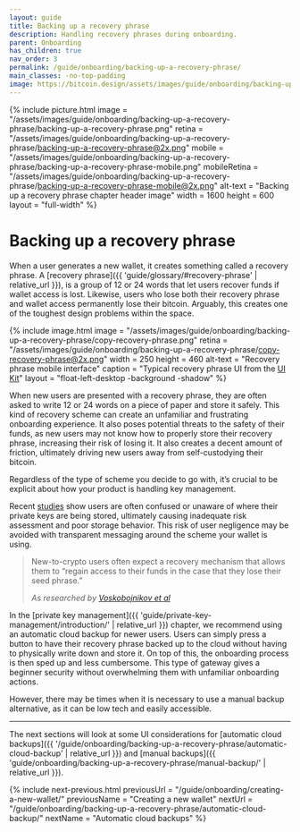 ```yaml
---
layout: guide
title: Backing up a recovery phrase
description: Handling recovery phrases during onboarding.
parent: Onboarding
has_children: true
nav_order: 3
permalink: /guide/onboarding/backing-up-a-recovery-phrase/
main_classes: -no-top-padding
image: https://bitcoin.design/assets/images/guide/onboarding/backing-up-a-recovery-phrase/backing-up-a-recovery-phrase-preview.png
---
```


<!--

Editor's notes

This chapter covers backing up a recovery phrase during user onboarding.

Illustration sources

- https://www.figma.com/file/qr4P17z6WSPADm6oW0cKw2/?node-id=0%3A1

-->

{% include picture.html
   image = "/assets/images/guide/onboarding/backing-up-a-recovery-phrase/backing-up-a-recovery-phrase.png"
   retina = "/assets/images/guide/onboarding/backing-up-a-recovery-phrase/backing-up-a-recovery-phrase@2x.png"
   mobile = "/assets/images/guide/onboarding/backing-up-a-recovery-phrase/backing-up-a-recovery-phrase-mobile.png"
   mobileRetina = "/assets/images/guide/onboarding/backing-up-a-recovery-phrase/backing-up-a-recovery-phrase-mobile@2x.png"
   alt-text = "Backing up a recovery phrase chapter header image"
   width = 1600
   height = 600
   layout = "full-width"
%}

# Backing up a recovery phrase

When a user generates a new wallet, it creates something called a recovery phrase. A [recovery phrase]({{ 'guide/glossary/#recovery-phrase' | relative_url }}), is a group of 12 or 24 words that let users recover funds if wallet access is lost. Likewise, users who lose both their recovery phrase and wallet access permanently lose their bitcoin. Arguably, this creates one of the toughest design problems within the space.

<div class="center" markdown="1">

{% include image.html
   image = "/assets/images/guide/onboarding/backing-up-a-recovery-phrase/copy-recovery-phrase.png"
   retina = "/assets/images/guide/onboarding/backing-up-a-recovery-phrase/copy-recovery-phrase@2x.png"
   width = 250
   height = 460
   alt-text = "Recovery phrase mobile interface"
   caption = "Typical recovery phrase UI from the [UI Kit](https://www.figma.com/file/VB3GQdAnhl8yta44DY3PSV/Bitcoin-Wallet-UI-Kit?node-id=649%3A760)"
   layout = "float-left-desktop -background -shadow"
%}

When new users are presented with a recovery phrase, they are often asked to write 12 or 24 words on a piece of paper and store it safely. This kind of recovery scheme can create an unfamiliar and frustrating onboarding experience. It also poses potential threats to the safety of their funds, as new users may not know how to properly store their recovery phrase, increasing their risk of losing it. It also creates a decent amount of friction, ultimately driving new users away from self-custodying their bitcoin.

Regardless of the type of scheme you decide to go with, it’s crucial to be explicit about how your product is handling key management.

</div>

Recent [studies](https://voskart.de/pdf/bits_under_mattress.pdf) show users are often confused or unaware of where their private keys are being stored, ultimately causing inadequate risk assessment and poor storage behavior. This risk of user negligence may be avoided with transparent messaging around the scheme your wallet is using.

> New-to-crypto users often expect a recovery mechanism that allows them to “regain access to their funds in the case that they lose their seed phrase.”
>
> <cite>As researched by <a href="https://voskart.de/pdf/bits_under_mattress.pdf">Voskobojnikov et al</a></cite>

In the [private key management]({{ 'guide/private-key-management/introduction/' | relative_url }}) chapter, we recommend using an automatic cloud backup for newer users. Users can simply press a button to have their recovery phrase backed up to the cloud without having to physically write down and store it. On top of this, the onboarding process is then sped up and less cumbersome. This type of gateway gives a beginner security without overwhelming them with unfamiliar onboarding actions.

However, there may be times when it is necessary to use a manual backup alternative, as it can be low tech and easily accessible.

---

The next sections will look at some UI considerations for [automatic cloud backups]({{ '/guide/onboarding/backing-up-a-recovery-phrase/automatic-cloud-backup' | relative_url }}) and [manual backups]({{ 'guide/onboarding/backing-up-a-recovery-phrase/manual-backup/' | relative_url }}).

{% include next-previous.html
   previousUrl = "/guide/onboarding/creating-a-new-wallet/"
   previousName = "Creating a new wallet"
   nextUrl = "/guide/onboarding/backing-up-a-recovery-phrase/automatic-cloud-backup/"
   nextName = "Automatic cloud backups"
%}
